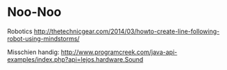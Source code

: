 # Noo-Noo
Robotics
http://thetechnicgear.com/2014/03/howto-create-line-following-robot-using-mindstorms/


Misschien handig:
http://www.programcreek.com/java-api-examples/index.php?api=lejos.hardware.Sound
